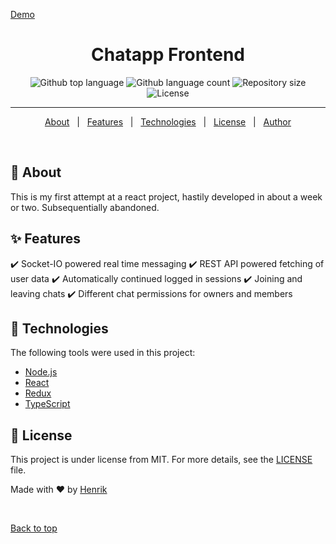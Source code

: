 
<a href="https://thechatapp-hencke.netlify.app/">Demo</a>

</div>

<h1 align="center">Chatapp Frontend</h1>

<p align="center">
  <img alt="Github top language" src="https://img.shields.io/github/languages/top/MrHencke/chatApp-TS-frontend?color=56BEB8">

  <img alt="Github language count" src="https://img.shields.io/github/languages/count/MrHencke/chatApp-TS-frontend?color=56BEB8">

  <img alt="Repository size" src="https://img.shields.io/github/repo-size/MrHencke/chatApp-TS-frontend?color=56BEB8">

  <img alt="License" src="https://img.shields.io/github/license/MrHencke/chatApp-TS-frontend?color=56BEB8">
</p>

<hr>

<p align="center">
  <a href="#dart-about">About</a> &#xa0; | &#xa0; 
  <a href="#sparkles-features">Features</a> &#xa0; | &#xa0;
  <a href="#rocket-technologies">Technologies</a> &#xa0; | &#xa0;
  <a href="#memo-license">License</a> &#xa0; | &#xa0;
  <a href="https://github.com/MrHencke" target="_blank">Author</a>
</p>

<br>

## :dart: About

This is my first attempt at a react project, hastily developed in about a week or two. Subsequentially abandoned.

## :sparkles: Features

:heavy_check_mark: Socket-IO powered real time messaging
:heavy_check_mark: REST API powered fetching of user data
:heavy_check_mark: Automatically continued logged in sessions
:heavy_check_mark: Joining and leaving chats
:heavy_check_mark: Different chat permissions for owners and members

## :rocket: Technologies

The following tools were used in this project:

-   [Node.js](https://nodejs.org/en/)
-   [React](https://pt-br.reactjs.org/)
-   [Redux](https://redux.js.org/)
-   [TypeScript](https://www.typescriptlang.org/)

## :memo: License

This project is under license from MIT. For more details, see the [LICENSE](LICENSE.md) file.

Made with :heart: by <a href="https://github.com/MrHencke" target="_blank">Henrik</a>

&#xa0;

<a href="#top">Back to top</a>
